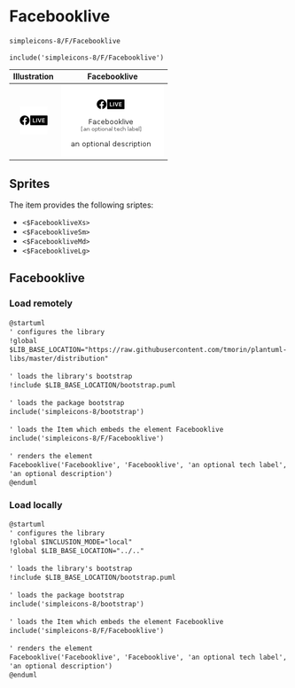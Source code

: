 # Facebooklive


```text
simpleicons-8/F/Facebooklive
```

```text
include('simpleicons-8/F/Facebooklive')
```



| Illustration | Facebooklive |
| :---: | :---: |
| ![illustration for Illustration](../../simpleicons-8/F/Facebooklive.png) | ![illustration for Facebooklive](../../simpleicons-8/F/Facebooklive.Local.png) |



## Sprites
The item provides the following sriptes:

- `<$FacebookliveXs>`
- `<$FacebookliveSm>`
- `<$FacebookliveMd>`
- `<$FacebookliveLg>`





## Facebooklive

### Load remotely
```plantuml
@startuml
' configures the library
!global $LIB_BASE_LOCATION="https://raw.githubusercontent.com/tmorin/plantuml-libs/master/distribution"

' loads the library's bootstrap
!include $LIB_BASE_LOCATION/bootstrap.puml

' loads the package bootstrap
include('simpleicons-8/bootstrap')

' loads the Item which embeds the element Facebooklive
include('simpleicons-8/F/Facebooklive')

' renders the element
Facebooklive('Facebooklive', 'Facebooklive', 'an optional tech label', 'an optional description')
@enduml
```

### Load locally
```plantuml
@startuml
' configures the library
!global $INCLUSION_MODE="local"
!global $LIB_BASE_LOCATION="../.."

' loads the library's bootstrap
!include $LIB_BASE_LOCATION/bootstrap.puml

' loads the package bootstrap
include('simpleicons-8/bootstrap')

' loads the Item which embeds the element Facebooklive
include('simpleicons-8/F/Facebooklive')

' renders the element
Facebooklive('Facebooklive', 'Facebooklive', 'an optional tech label', 'an optional description')
@enduml
```


